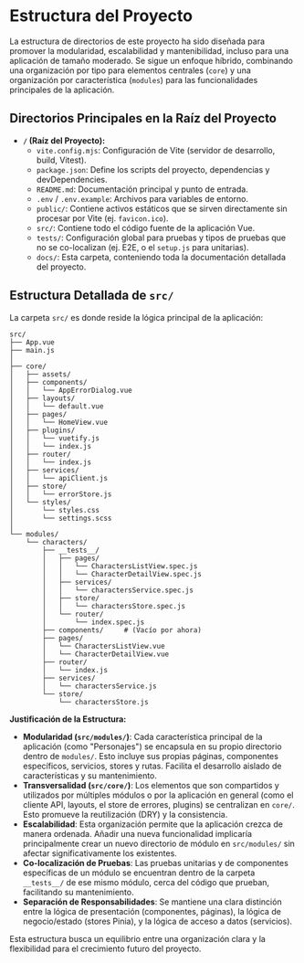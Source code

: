 # Estructura del Proyecto

La estructura de directorios de este proyecto ha sido diseñada para promover la modularidad, escalabilidad y mantenibilidad, incluso para una aplicación de tamaño moderado. Se sigue un enfoque híbrido, combinando una organización por tipo para elementos centrales (`core`) y una organización por característica (`modules`) para las funcionalidades principales de la aplicación.

## Directorios Principales en la Raíz del Proyecto

* **`/` (Raíz del Proyecto):**
    * `vite.config.mjs`: Configuración de Vite (servidor de desarrollo, build, Vitest).
    * `package.json`: Define los scripts del proyecto, dependencias y devDependencies.
    * `README.md`: Documentación principal y punto de entrada.
    * `.env` / `.env.example`: Archivos para variables de entorno.
    * `public/`: Contiene activos estáticos que se sirven directamente sin procesar por Vite (ej. `favicon.ico`).
    * `src/`: Contiene todo el código fuente de la aplicación Vue.
    * `tests/`: Configuración global para pruebas y tipos de pruebas que no se co-localizan (ej. E2E, o el `setup.js` para unitarias).
    * `docs/`: Esta carpeta, conteniendo toda la documentación detallada del proyecto.


## Estructura Detallada de `src/`

La carpeta `src/` es donde reside la lógica principal de la aplicación:

```plaintext
src/
├── App.vue
├── main.js
│
├── core/
│   ├── assets/
│   ├── components/
│   │   └── AppErrorDialog.vue
│   ├── layouts/
│   │   └── default.vue
│   ├── pages/
│   │   └── HomeView.vue
│   ├── plugins/
│   │   └── vuetify.js
│   │   └── index.js
│   ├── router/
│   │   └── index.js
│   ├── services/
│   │   └── apiClient.js
│   ├── store/
│   │   └── errorStore.js
│   └── styles/
│       └── styles.css
│       └── settings.scss
│
└── modules/
    └── characters/
        ├── __tests__/
        │   ├── pages/
        │   │   └── CharactersListView.spec.js
        │   │   └── CharacterDetailView.spec.js
        │   ├── services/
        │   │   └── charactersService.spec.js
        │   ├── store/
        │   │   └── charactersStore.spec.js
        │   └── router/
        │       └── index.spec.js
        ├── components/     # (Vacío por ahora)
        ├── pages/
        │   └── CharactersListView.vue
        │   └── CharacterDetailView.vue
        ├── router/
        │   └── index.js
        ├── services/
        │   └── charactersService.js
        └── store/
            └── charactersStore.js
```





**Justificación de la Estructura:**

* **Modularidad (`src/modules/`)**: Cada característica principal de la aplicación (como "Personajes") se encapsula en su propio directorio dentro de `modules/`. Esto incluye sus propias páginas, componentes específicos, servicios, stores y rutas. Facilita el desarrollo aislado de características y su mantenimiento.
* **Transversalidad (`src/core/`)**: Los elementos que son compartidos y utilizados por múltiples módulos o por la aplicación en general (como el cliente API, layouts, el store de errores, plugins) se centralizan en `core/`. Esto promueve la reutilización (DRY) y la consistencia.
* **Escalabilidad**: Esta organización permite que la aplicación crezca de manera ordenada. Añadir una nueva funcionalidad implicaría principalmente crear un nuevo directorio de módulo en `src/modules/` sin afectar significativamente los existentes.
* **Co-localización de Pruebas**: Las pruebas unitarias y de componentes específicas de un módulo se encuentran dentro de la carpeta `__tests__/` de ese mismo módulo, cerca del código que prueban, facilitando su mantenimiento.
* **Separación de Responsabilidades**: Se mantiene una clara distinción entre la lógica de presentación (componentes, páginas), la lógica de negocio/estado (stores Pinia), y la lógica de acceso a datos (servicios).

Esta estructura busca un equilibrio entre una organización clara y la flexibilidad para el crecimiento futuro del proyecto.
